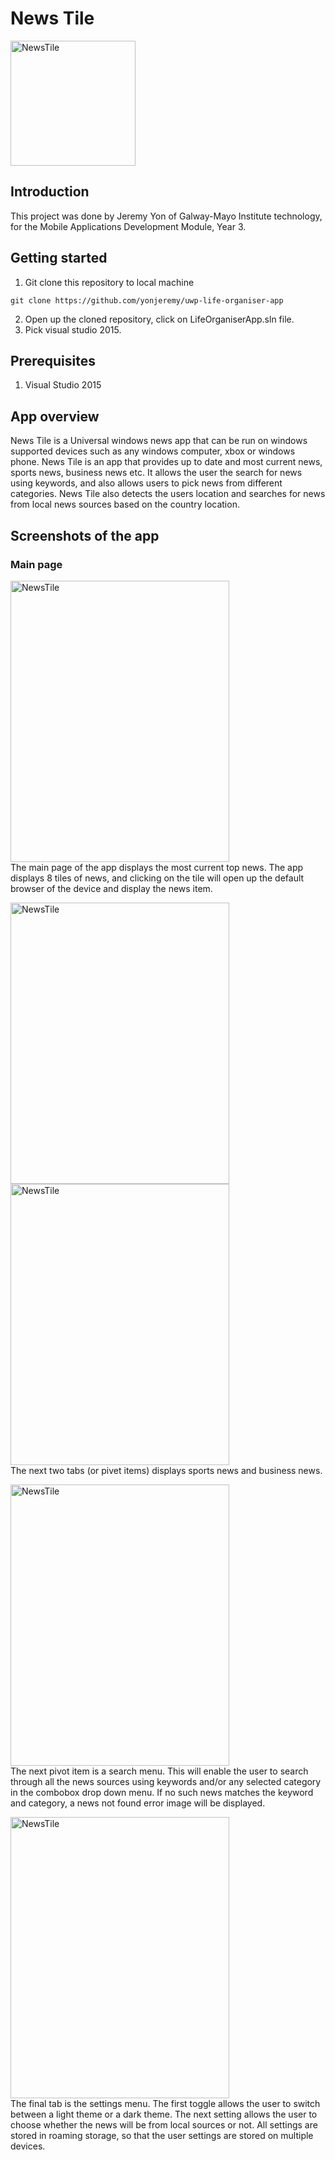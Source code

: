 # News Tile
<a href="https://i.imgur.com/YkQaeFe"><img src="https://i.imgur.com/YkQaeFe.png" height="200" width="200" title="NewsTile"/></a>

## Introduction
This project was done by Jeremy Yon of Galway-Mayo Institute technology, for the Mobile Applications Development Module, Year 3.

## Getting started
1. Git clone this repository to local machine
```
git clone https://github.com/yonjeremy/uwp-life-organiser-app
```
2. Open up the cloned repository, click on LifeOrganiserApp.sln file.
3. Pick visual studio 2015.

## Prerequisites
1. Visual Studio 2015

## App overview
News Tile is a Universal windows news app that can be run on windows supported devices such as any windows computer, xbox or windows phone. News Tile is an app that provides up to date and most current news, sports news, business news etc. It allows the user the search for news using keywords, and also allows users to pick news from different categories. News Tile also detects the users location and searches for news from local news sources based on the country location.

## Screenshots of the app
### Main page
<a href="https://i.imgur.com/wVeDgRt"><img src="https://i.imgur.com/wVeDgRt.png" height="450" width="350" title="NewsTile"/></a><br>
The main page of the app displays the most current top news. The app displays 8 tiles of news, and clicking on the tile will open up the default browser of the device and display the news item.<br>

<a href="https://i.imgur.com/YvR0Zo3.png"><img src="https://i.imgur.com/YvR0Zo3.png" height="450" width="350" title="NewsTile"/></a><a href="https://i.imgur.com/EznGZ3n.png"><img src="https://i.imgur.com/EznGZ3n.png" height="450" width="350" title="NewsTile"/></a><br>
The next two tabs (or pivet items) displays sports news and business news.<br>

<a href="https://i.imgur.com/6rTHU5a.png"><img src="https://i.imgur.com/6rTHU5a.png" height="450" width="350" title="NewsTile"/></a><br>
The next pivot item is a search menu. This will enable the user to search through all the news sources using keywords and/or any selected category in the combobox drop down menu. If no such news matches the keyword and category, a news not found error image will be displayed.<br>

<a href="https://i.imgur.com/netoj1C.png"><img src="https://i.imgur.com/netoj1C.png" height="450" width="350" title="NewsTile"/></a><br>
The final tab is the settings menu. The first toggle allows the user to switch between a light theme or a dark theme. The next setting allows the user to choose whether the news will be from local sources or not. All settings are stored in roaming storage, so that the user settings are stored on multiple devices.<br>












